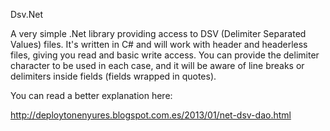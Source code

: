 Dsv.Net

A very simple .Net library providing access to DSV (Delimiter Separated Values) files. 
It's written in C# and will work with header and headerless files, giving you read and basic write access. You can provide the delimiter character to be used in each case, and it will be aware of line breaks or delimiters inside fields (fields wrapped in quotes).

You can read a better explanation here:

http://deploytonenyures.blogspot.com.es/2013/01/net-dsv-dao.html
